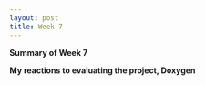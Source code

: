 ```yaml
---
layout: post
title: Week 7
---
```


**Summary of Week 7** 

**My reactions to evaluating the project, Doxygen**

